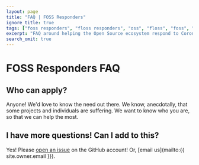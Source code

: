 ```yaml
---
layout: page
title: "FAQ | FOSS Responders"
ignore_title: true
tags: ["foss responders", "floss responders", "oss", "floss", "foss", "open source", "aid", "coronavirus", "covid-19", "opensource"]
excerpt: "FAQ around helping the Open Source ecosystem respond to Coronavirus"
search_omit: true
---
```


<h1 class="center">FOSS Responders FAQ</h1>

## Who can apply?

Anyone! We'd love to know the need out there. We know, anecdotally, that some projects and individuals are suffering. We want to know who you are, so that we can help the most.

## I have more questions! Can I add to this?

Yes! Please [open an issue](https://github.com/foss-responders/about/issues/new) on the GitHub account! Or, [email us](mailto:{{ site.owner.email }}).

